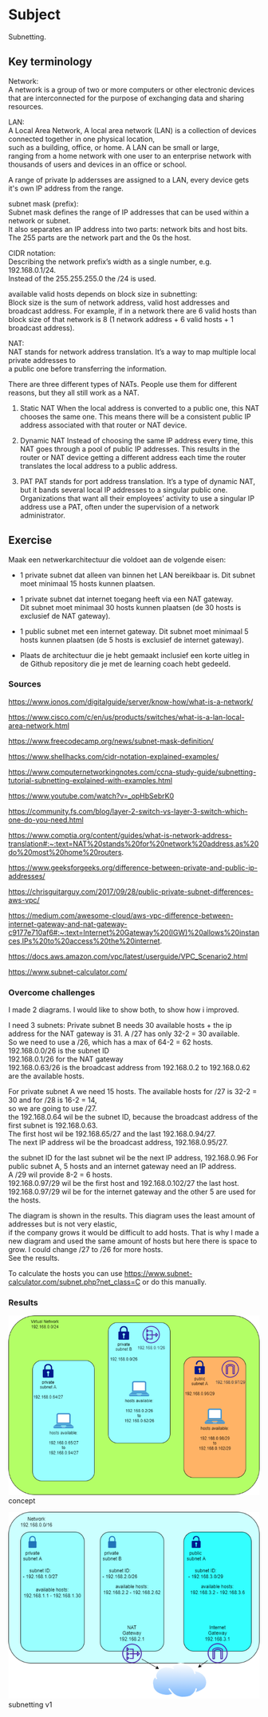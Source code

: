 # Subject
Subnetting.

## Key terminology
Network:  
A network is a group of two or more computers or other electronic devices that are interconnected for the purpose of exchanging data and sharing resources.  

LAN:   
A Local Area Network, A local area network (LAN) is a collection of devices connected together in one physical location,  
such as a building, office, or home. A LAN can be small or large,  
ranging from a home network with one user to an enterprise network with thousands of users and devices in an office or school.  

A range of private Ip addersses are assigned to a LAN, every device gets it's own IP address from the range.  

subnet mask (prefix):  
Subnet mask defines the range of IP addresses that can be used within a network or subnet.  
It also separates an IP address into two parts: network bits and host bits. The 255 parts are the network part and the 0s the host.

CIDR notation:  
Describing the network prefix’s width as a single number, e.g. 192.168.0.1/24.  
Instead of the 255.255.255.0 the /24 is used.  

available valid hosts depends on block size in subnetting:  
Block size is the sum of network address, valid host addresses and broadcast address. For example, if in a network there are 6 valid hosts than block size of that network is 8 (1 network address + 6 valid hosts + 1 broadcast address).  

NAT:  
NAT stands for network address translation. It’s a way to map multiple local private addresses to   
a public one before transferring the information.  

There are three different types of NATs. People use them for different reasons, but they all still work as a NAT.

1. Static NAT
When the local address is converted to a public one, this NAT chooses the same one. This means there will be a consistent public IP address associated with that router or NAT device.

2. Dynamic NAT
Instead of choosing the same IP address every time, this NAT goes through a pool of public IP addresses. This results in the router or NAT device getting a different address each time the router translates the local address to a public address.

3. PAT
PAT stands for port address translation. It’s a type of dynamic NAT, but it bands several local IP addresses to a singular public one. Organizations that want all their employees’ activity to use a singular IP address use a PAT, often under the supervision of a network administrator.

## Exercise  
Maak een netwerkarchitectuur die voldoet aan de volgende eisen:
- 1 private subnet dat alleen van binnen het LAN bereikbaar is. Dit subnet moet minimaal 15 hosts kunnen plaatsen.  

- 1 private subnet dat internet toegang heeft via een NAT gateway.  
Dit subnet moet minimaal 30 hosts kunnen plaatsen (de 30 hosts is exclusief de NAT gateway).  

- 1 public subnet met een internet gateway. Dit subnet moet minimaal 5 hosts kunnen plaatsen (de 5 hosts is exclusief de internet gateway).  

- Plaats de architectuur die je hebt gemaakt inclusief een korte uitleg in de Github repository die je met de learning coach hebt gedeeld.


### Sources
https://www.ionos.com/digitalguide/server/know-how/what-is-a-network/  

https://www.cisco.com/c/en/us/products/switches/what-is-a-lan-local-area-network.html  

https://www.freecodecamp.org/news/subnet-mask-definition/  

https://www.shellhacks.com/cidr-notation-explained-examples/  

https://www.computernetworkingnotes.com/ccna-study-guide/subnetting-tutorial-subnetting-explained-with-examples.html  

https://www.youtube.com/watch?v=_opHbSebrK0  

https://community.fs.com/blog/layer-2-switch-vs-layer-3-switch-which-one-do-you-need.html  

https://www.comptia.org/content/guides/what-is-network-address-translation#:~:text=NAT%20stands%20for%20network%20address,as%20do%20most%20home%20routers.  

https://www.geeksforgeeks.org/difference-between-private-and-public-ip-addresses/  

https://chrisguitarguy.com/2017/09/28/public-private-subnet-differences-aws-vpc/  

https://medium.com/awesome-cloud/aws-vpc-difference-between-internet-gateway-and-nat-gateway-c9177e710af6#:~:text=Internet%20Gateway%20(IGW)%20allows%20instances,IPs%20to%20access%20the%20internet.  

https://docs.aws.amazon.com/vpc/latest/userguide/VPC_Scenario2.html  

https://www.subnet-calculator.com/

### Overcome challenges
I made 2 diagrams. I would like to show both, to show how i improved.

I need 3 subnets:
Private subnet B needs 30 available hosts + the ip address for the NAT gateway is 31. 
A /27 has only 32-2 = 30 available.  
So we need to use a /26, which has a max of 64-2 = 62 hosts. 
192.168.0.0/26 is the subnet ID  
192.168.0.1/26 for the NAT gateway  
192.168.0.63/26 is the broadcast address
from 192.168.0.2 to 192.168.0.62 are the available hosts.  

For private subnet A we need 15 hosts. The available hosts for /27 is 32-2 = 30 and for /28 is 16-2 = 14,  
so we are going to use /27.  
the 192.168.0.64 wil be the subnet ID, because the broadcast address of the first subnet is 192.168.0.63.  
The first host wil be 192.168.65/27 and the last 192.168.0.94/27.  
The next IP address wil be the broadcast address, 192.168.0.95/27.

the subnet ID for the last subnet wil be the next IP address, 192.168.0.96
For public subnet A, 5 hosts and an internet gateway need an IP address.  
A /29 wil provide 8-2 = 6 hosts.  
192.168.0.97/29 wil be the first host and 192.168.0.102/27 the last host. 
192.168.0.97/29 wil be for the internet gateway and the other 5 are used for the hosts. 

The diagram is shown in the results. This diagram uses the least amount of addresses but is not very elastic,  
if the company grows it would be difficult to add hosts. 
That is why I made a new diagram and used the same amount of hosts but here there is space to grow.  I could change /27 to /26 for more hosts.  
See the results.
 
To calculate the hosts you can use https://www.subnet-calculator.com/subnet.php?net_class=C or do this manually.

### Results  
![subnetting image](https://raw.githubusercontent.com/Techgrounds-Cloud-9/cloud-9-karimtouzani24/main/00_includes/NTW/NTW_6/06_subnetting.png)  
concept  


![subnetting image 1](https://raw.githubusercontent.com/Techgrounds-Cloud-9/cloud-9-karimtouzani24/main/00_includes/NTW/NTW_6/subnetV1.png)  
subnetting v1

